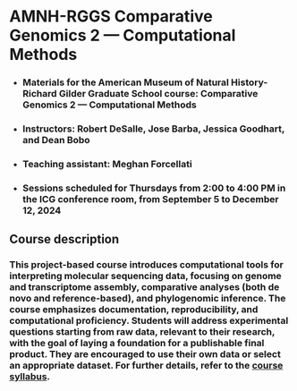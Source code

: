 # AMNH-RGGS Comparative Genomics 2 — Computational Methods
* ### Materials for the American Museum of Natural History-Richard Gilder Graduate School course: Comparative Genomics 2 — Computational Methods
* ### Instructors: Robert DeSalle, Jose Barba, Jessica Goodhart, and Dean Bobo
* ### Teaching assistant: Meghan Forcellati
* ### Sessions scheduled for Thursdays from 2:00 to 4:00 PM in the ICG conference room, from September 5 to December 12, 2024

## Course description
### This project-based course introduces computational tools for interpreting molecular sequencing data, focusing on genome and transcriptome assembly, comparative analyses (both de novo and reference-based), and phylogenomic inference. The course emphasizes documentation, reproducibility, and computational proficiency. Students will address experimental questions starting from raw data, relevant to their research, with the goal of laying a foundation for a publishable final product. They are encouraged to use their own data or select an appropriate dataset. For further details, refer to the [course syllabus](https://github.com/josebarbamontoya/rggs_comparative_genomics_2/blob/main/CG2_Syllabus_Fall_2024_20241023.pdf).
